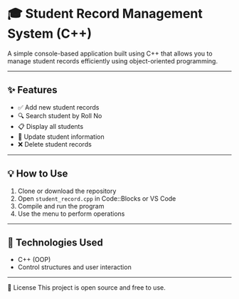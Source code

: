 # 🎓 Student Record Management System (C++)

A simple console-based application built using C++ that allows you to manage student records efficiently using object-oriented programming.

---

## ✨ Features
- ✅ Add new student records
- 🔍 Search student by Roll No
- 📋 Display all students
- 📝 Update student information
- ❌ Delete student records

---

## 💡 How to Use
1. Clone or download the repository
2. Open `student_record.cpp` in Code::Blocks or VS Code
3. Compile and run the program
4. Use the menu to perform operations

---

## 📂 Technologies Used
- C++ (OOP)
- Control structures and user interaction

---
📄 License
This project is open source and free to use.

